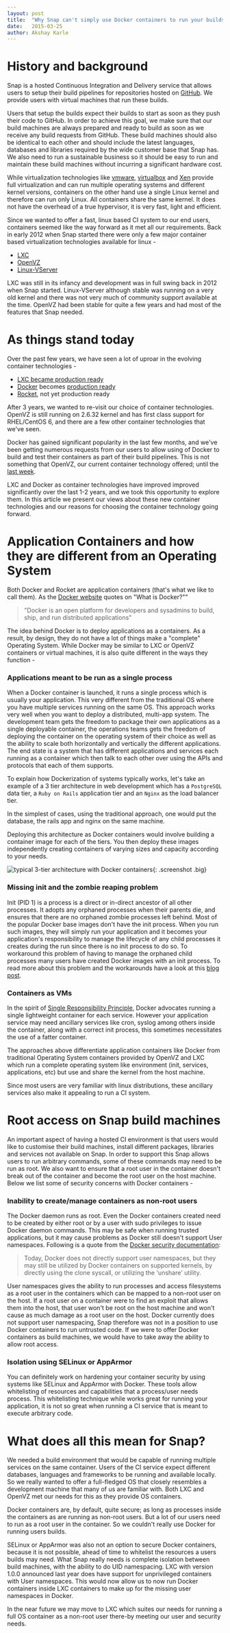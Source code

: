 ```yaml
---
layout: post
title:  "Why Snap can't simply use Docker containers to run your builds?"
date:   2015-03-25
author: Akshay Karle
---
```


# History and background

Snap is a hosted Continuous Integration and Delivery service that allows users to setup their build pipelines for repositories hosted on [GitHub](https://github.com). We provide users with virtual machines that run these builds.

Users that setup the builds expect their builds to start as soon as they push their code to GitHub. In order to achieve this goal, we make sure that our build machines are always prepared and ready to build as soon as we receive any build requests from GitHub. These build machines should also be identical to each other and should include the latest languages, databases and libraries required by the wide customer base that Snap has. We also need to run a sustainable business so it should be easy to run and maintain these build machines without incurring a significant hardware cost.

While virtualization technologies like [vmware](http://www.vmware.com/), [virtualbox](https://www.virtualbox.org/) and [Xen](http://www.xenproject.org/) provide full virtualization and can run multiple operating systems and different kernel versions, containers on the other hand use a single Linux kernel and therefore can run only Linux. All containers share the same kernel. It does not have the overhead of a true hypervisor, it is very fast, light and efficient.

Since we wanted to offer a fast, linux based CI system to our end users, containers seemed like the way forward as it met all our requirements. Back in early 2012 when Snap started there were only a few major container based virtualization technologies available for linux -

* [LXC](https://linuxcontainers.org/)
* [OpenVZ](https://openvz.org/Main_Page)
* [Linux-VServer](https://en.wikipedia.org/wiki/Linux-VServer)

LXC was still in its infancy and development was in full swing back in 2012 when Snap started. Linux-VServer although stable was running on a very old kernel and there was not very much of community support available at the time. OpenVZ had been stable for quite a few years and had most of the features that Snap needed.

# As things stand today

Over the past few years, we have seen a lot of uproar in the evolving container technologies -

 * [LXC became production ready](https://lwn.net/Articles/587545/)
 * [Docker](https://www.docker.com/) becomes [production ready](https://blog.docker.com/2014/06/its-here-docker-1-0/)
 * [Rocket](https://github.com/coreos/rocket), not yet production ready

After 3 years, we wanted to re-visit our choice of container technologies. OpenVZ is still running on 2.6.32 kernel and has first class support for RHEL/CentOS 6, and there are a few other container technologies that we've seen.

Docker has gained significant popularity in the last few months, and we've been getting numerous requests from our users to allow using of Docker to build and test their containers as part of their build pipelines. This is not something that OpenVZ, our current container technology offered; until the [last week](https://openvz.org/Docker_inside_CT).

LXC and Docker as container technologies have improved improved significantly over the last 1-2 years, and we took this opportunity to explore them. In this article we present our views about these new container technologies and our reasons for choosing the container technology going forward.

# Application Containers and how they are different from an Operating System

Both Docker and Rocket are application containers (that's what we like to call them). As the [Docker website](https://www.Docker.com/) quotes on "What is Docker?""

> "Docker is an open platform for developers and sysadmins to build, ship, and run distributed applications"

The idea behind Docker is to deploy applications as a containers. As a result, by design, they do not have a lot of things make a "complete" Operating System. While Docker may be similar to LXC or OpenVZ containers or virtual machines, it is also quite different in the ways they function -

### Applications meant to be run as a single process

When a Docker container is launched, it runs a single process which is usually your application. This very different from the traditional OS where you have multiple services running on the same OS. This approach works very well when you want to deploy a distributed, multi-app system. The development team gets the freedom to package their own applications as a single deployable container, the operations teams gets the freedom of deploying the container on the operating system of their choice as well as the ability to scale both horizontally and vertically the different applications. The end state is a system that has different applications and services each running as a container which then talk to each other over using the APIs and protocols that each of them supports.

To explain how Dockerization of systems typically works, let's take an example of a 3 tier architecture in web development which has a `PostgreSQL` data tier, a `Ruby on Rails` application tier and an `Nginx` as the load balancer tier.

In the simplest of cases, using the traditional approach, one would put the database, the rails app and nginx on the same machine.

Deploying this architecture as Docker containers would involve building a container image for each of the tiers. You then deploy these images independently creating containers of varying sizes and capacity according to your needs.

![typical 3-tier architecture with Docker containers](/assets/images/screenshots/snap-containers/3-tier-architecture-using-docker.jpg){: .screenshot .big}


### Missing init and the zombie reaping problem

Init (PID 1) is a process is a direct or in-direct ancestor of all other processes. It adopts any orphaned processes when their parents die, and ensures that there are no orphaned zombie processes left behind. Most of the popular Docker base images don't have the init process. When you run such images, they will simply run your application and it becomes your application's responsibility to manage the lifecycle of any child processes it creates during the run since there is no init process to do so. To workaround this problem of having to manage the orphaned child processes many users have created Docker images with an init process. To read more about this problem and the workarounds have a look at this [blog post](https://blog.phusion.nl/2015/01/20/docker-and-the-pid-1-zombie-reaping-problem/).

### Containers as VMs

In the spirit of [Single Responsibility Principle](https://en.wikipedia.org/wiki/Single_responsibility_principle), Docker advocates running a single lightweight container for each service. However your application service may need ancillary services like cron, syslog among others inside the container, along with a correct init process, this sometimes necessitates the use of a fatter container.

The approaches above differentiate application containers like Docker from traditional Operating System containers provided by OpenVZ and LXC which run a complete operating system like environment (init, services, applications, etc) but use and share the kernel from the host machine.

Since most users are very familiar with linux distributions, these ancillary services also make it appealing to run a CI system.

# Root access on Snap build machines

An important aspect of having a hosted CI environment is that users would like to customise their build machines, install different packages, libraries and services not available on Snap. In order to support this Snap allows users to run arbitrary commands, some of these commands may need to be run as root. We also want to ensure that a root user in the container doesn't break out of the container and become the root user on the host machine. Below we list some of security concerns with Docker containers -

### Inability to create/manage containers as non-root users

The Docker daemon runs as root. Even the Docker containers created need to be created by either root or by a user with sudo privileges to issue Docker daemon commands. This may be safe when running trusted applications, but it may cause problems as Docker still doesn't support User namespaces. Following is a quote from the [Docker security documentation](https://docs.docker.com/articles/security/):

> Today, Docker does not directly support user namespaces, but they may still be utilized by Docker containers on supported kernels, by directly using the clone syscall, or utilizing the 'unshare' utility.

User namespaces gives the ability to run processes and access filesystems as a root user in the containers which can be mapped to a non-root user on the host. If a root user on a container were to find an exploit that allows them into the host, that user won't be root on the host machine and won't cause as much damage as a root user on the host. Docker currently does not support user namespacing, Snap therefore was not in a position to use Docker containers to run untrusted code. If we were to offer Docker containers as build machines, we would have to take away the ability to allow root access.

### Isolation using SELinux or AppArmor

You can definitely work on hardening your container security by using systems like SELinux and AppArmor with Docker. These tools allow whitelisting of resources and capabilities that a process/user needs process. This whitelisting technique while works great for running your application, it is not so great when running a CI service that is meant to execute arbitrary code.

# What does all this mean for Snap?

We needed a build environment that would be capable of running multiple services on the same container. Users of the CI service expect different databases, languages and frameworks to be running and available locally. So we really wanted to offer a full-fledged OS that closely resembles a development machine that many of us are familiar with. Both LXC and OpenVZ met our needs for this as they provide OS containers.

Docker containers are, by default, quite secure; as long as processes inside the containers as are running as non-root users. But a lot of our users need to run as a root user in the container. So we couldn't really use Docker for running users builds.

SELinux or AppArmor was also not an option to secure Docker containers, because it is not possible, ahead of time to whitelist the resources a users builds may need. What Snap really needs is complete isolation between build machines, with the ability to do UID namespacing. LXC with version 1.0.0 announced last year does have support for unprivileged containers with User namespaces. This would now allow us to now run Docker containers inside LXC containers to make up for the missing user namespaces in Docker.

In the near future we may move to LXC which suites our needs for running a full OS container as a non-root user there-by meeting our user and security needs.
